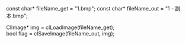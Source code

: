 
const char* fileName_get = "1.bmp";
const char* fileName_out = "1 - 副本.bmp";


ClImage* img = clLoadImage(fileName_get);  
bool flag = clSaveImage(fileName_out, img);  
